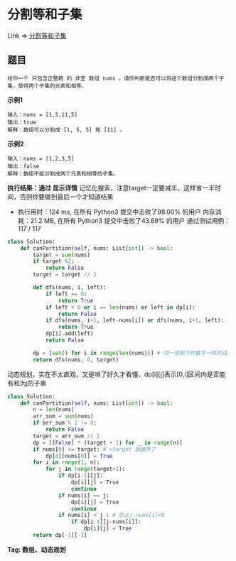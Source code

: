 # 分割等和子集

Link => [分割等和子集](https://leetcode-cn.com/problems/partition-equal-subset-sum/)

## 题目

    给你一个 只包含正整数 的 非空 数组 nums 。请你判断是否可以将这个数组分割成两个子集，使得两个子集的元素和相等。

**示例1**

    输入：nums = [1,5,11,5]
    输出：true
    解释：数组可以分割成 [1, 5, 5] 和 [11] 。

**示例2**

    输入：nums = [1,2,3,5]
    输出：false
    解释：数组不能分割成两个元素和相等的子集。

**执行结果：通过 显示详情**
记忆化搜索，注意target一定要减半，这样省一半时间，否则你要做到最后一个才知道结果

- 执行用时：124 ms, 在所有 Python3 提交中击败了98.00% 的用户
内存消耗：21.2 MB, 在所有 Python3 提交中击败了43.69% 的用户
通过测试用例：117 / 117

```python
class Solution:
    def canPartition(self, nums: List[int]) -> bool:
        target = sum(nums)
        if target %2:
            return False
        target = target // 2

        def dfs(nums, i, left):
            if left == 0:
                return True
            if left < 0 or i == len(nums) or left in dp[i]:
                return False
            if dfs(nums, i+1, left-nums[i]) or dfs(nums, i+1, left):
                return True
            dp[i].add(left)
            return False

        dp = [set() for i in range(len(nums))] # 同一层剩下的数字一样的话，其实结果是一样的，所以记忆化搜索
        return dfs(nums, 0, target)
```
动态规划，实在不太直观，又是啃了好久才看懂，dp[i][j]表示[0,i]区间内是否能有和为j的子串
```python
class Solution:
    def canPartition(self, nums: List[int]) -> bool:
        n = len(nums)
        arr_sum = sum(nums)
        if arr_sum % 2 != 0:
            return False
        target = arr_sum // 2
        dp = [[False] * (target + 1) for _ in range(n)]
        if nums[0] <= target: # >target 就越界了
            dp[0][nums[0]] = True
        for i in range(1, n):
            for j in range(target+1):
                if dp[i-1][j]:
                    dp[i][j] = True
                    continue
                if nums[i] == j:
                    dp[i][j] = True
                    continue
                if nums[i] < j : # 防止j-nums[i]<0
                    if dp[i-1][j-nums[i]]:
                        dp[i][j] = True
        return dp[-1][-1]
```

**Tag: 数组、动态规划**
